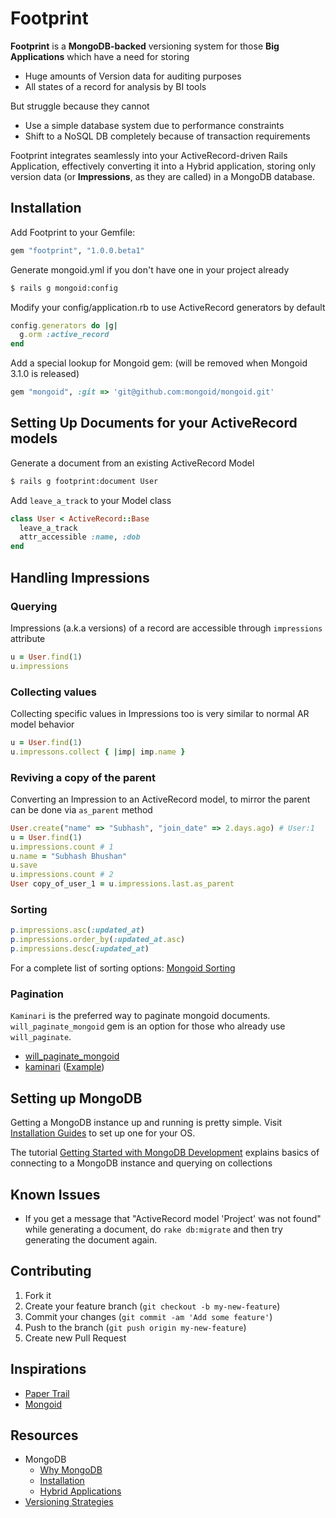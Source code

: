 # Footprint

**Footprint** is a **MongoDB-backed** versioning system for those **Big Applications** which have a need for storing

* Huge amounts of Version data for auditing purposes
* All states of a record for analysis by BI tools

But struggle because they cannot

* Use a simple database system due to performance constraints
* Shift to a NoSQL DB completely because of transaction requirements

Footprint integrates seamlessly into your ActiveRecord-driven Rails Application, effectively converting it into a Hybrid application, storing only version data (or **Impressions**, as they are called) in a MongoDB database.

## Installation

Add Footprint to your Gemfile:
    
```ruby
gem "footprint", "1.0.0.beta1"
```

Generate mongoid.yml if you don't have one in your project already

```bash
$ rails g mongoid:config
```

Modify your config/application.rb to use ActiveRecord generators by default

```ruby
config.generators do |g| 
  g.orm :active_record 
end
```

Add a special lookup for Mongoid gem: (will be removed when Mongoid 3.1.0 is released)

```ruby
gem "mongoid", :git => 'git@github.com:mongoid/mongoid.git'
```
    
## Setting Up Documents for your ActiveRecord models

Generate a document from an existing ActiveRecord Model

```bash
$ rails g footprint:document User
```

Add `leave_a_track` to your Model class

```ruby
class User < ActiveRecord::Base
  leave_a_track
  attr_accessible :name, :dob
end
```

## Handling Impressions

### Querying

Impressions (a.k.a versions) of a record are accessible through `impressions` attribute

```ruby
u = User.find(1)
u.impressions
```

### Collecting values

Collecting specific values in Impressions too is very similar to normal AR model behavior

```ruby
u = User.find(1)
u.impressons.collect { |imp| imp.name }
```

### Reviving a copy of the parent

Converting an Impression to an ActiveRecord model, to mirror the parent can be done via `as_parent` method

```ruby
User.create("name" => "Subhash", "join_date" => 2.days.ago) # User:1
u = User.find(1)
u.impressions.count # 1
u.name = "Subhash Bhushan"
u.save
u.impressions.count # 2
User copy_of_user_1 = u.impressions.last.as_parent
```

### Sorting

```ruby
p.impressions.asc(:updated_at)
p.impressions.order_by(:updated_at.asc)
p.impressions.desc(:updated_at)
```

For a complete list of sorting options: [Mongoid Sorting](http://mongoid.org/en/origin/docs/options.html#sorting)
    
### Pagination

`Kaminari` is the preferred way to paginate mongoid documents. `will_paginate_mongoid` gem is an option for those who already use `will_paginate`.
* [will_paginate_mongoid](https://github.com/lucasas/will_paginate_mongoid)
* [kaminari](https://github.com/amatsuda/kaminari) ([Example](http://code.dblock.org/mongoid-202-dropped-pagination-kaminari))

## Setting up MongoDB

Getting a MongoDB instance up and running is pretty simple.
Visit [Installation Guides](http://docs.mongodb.org/manual/installation/) to set up one for your OS.

The tutorial [Getting Started with MongoDB Development](http://docs.mongodb.org/manual/tutorial/getting-started/) explains basics of connecting to a MongoDB instance and querying on collections

## Known Issues

* If you get a message that "ActiveRecord model 'Project' was not found" while generating a document, do `rake db:migrate` and then try generating the document again.

## Contributing

1. Fork it
2. Create your feature branch (`git checkout -b my-new-feature`)
3. Commit your changes (`git commit -am 'Add some feature'`)
4. Push to the branch (`git push origin my-new-feature`)
5. Create new Pull Request

## Inspirations

* [Paper Trail](https://github.com/airblade/paper_trail)
* [Mongoid](mongoid.org/en/mongoid/index.html)

## Resources

* MongoDB
  * [Why MongoDB](https://speakerdeck.com/jnunemaker/why-mongodb-is-awesome)
  * [Installation](http://docs.mongodb.org/manual/installation/)
  * [Hybrid Applications](http://www.slideshare.net/spf13/hybrid-mongodb-and-rdbms-applications)
* [Versioning Strategies](http://blog.jondh.me.uk/2011/11/relational-database-versioning-strategies/)